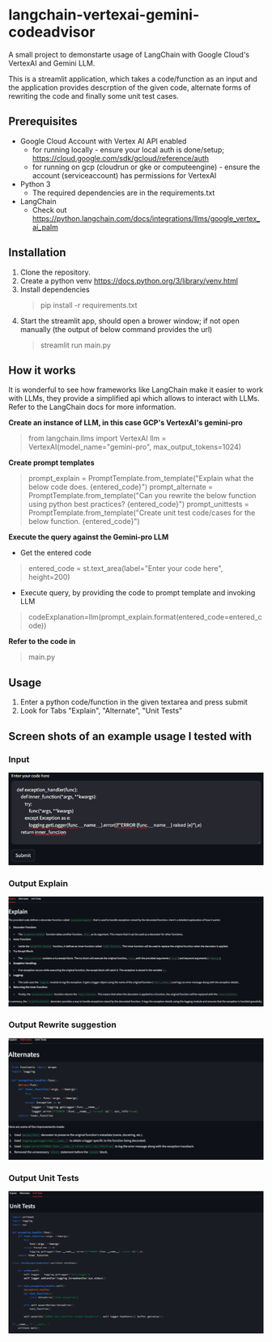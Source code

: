 # langchain-vertexai-gemini-codeadvisor

A small project to demonstarte usage of LangChain with Google Cloud's VertexAI and Gemini LLM.

This is a streamlit application, which takes a code/function as an input and the application provides descrption of the given code, alternate forms of rewriting the code and finally some unit test cases.

## Prerequisites
- Google Cloud Account with Vertex AI API enabled 
    - for running locally - ensure your local auth is done/setup; https://cloud.google.com/sdk/gcloud/reference/auth
    - for running on gcp (cloudrun or gke or computeengine) - ensure the account (serviceaccount) has permissions for VertexAI
- Python 3
    - The required dependencies are in the requirements.txt
- LangChain
    - Check out https://python.langchain.com/docs/integrations/llms/google_vertex_ai_palm

## Installation
1. Clone the repository.
2. Create a python venv https://docs.python.org/3/library/venv.html 
3. Install dependencies
    > pip install -r requirements.txt
4. Start the streamlit app, should open a brower window; if not open manually (the output of below command provides the url)
    > streamlit run main.py

## How it works
It is wonderful to see how frameworks like LangChain make it easier to work with LLMs, they provide a simplified api which allows to interact with LLMs. Refer to the LangChain docs for more information.

**Create an instance of LLM, in this case GCP's VertexAI's gemini-pro**
> from langchain.llms import VertexAI
> llm = VertexAI(model_name="gemini-pro", max_output_tokens=1024)

**Create prompt templates**
> prompt_explain = PromptTemplate.from_template("Explain what the below code does. {entered_code}")
> prompt_alternate = PromptTemplate.from_template("Can you rewrite the below function using python best practices? {entered_code}")
> prompt_unittests = PromptTemplate.from_template("Create unit test code/cases for the below function. {entered_code}")

**Execute the query against the Gemini-pro LLM**
- Get the entered code
> entered_code = st.text_area(label="Enter your code here", height=200)

- Execute query, by providing the code to prompt template and invoking LLM
> codeExplanation=llm(prompt_explain.format(entered_code=entered_code))

**Refer to the code in**
> main.py



## Usage
1. Enter a python code/function in the given textarea and press submit
2. Look for Tabs "Explain", "Alternate", "Unit Tests"

## Screen shots of an example usage I tested with

### Input
![Alt text](image-4.png)

### Output Explain
![Alt text](image-1.png)

### Output Rewrite suggestion
![Alt text](image-2.png)

### Output Unit Tests 
![Alt text](image-3.png)